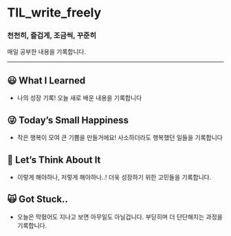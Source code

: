 # TIL_write_freely

### 천천히, 즐겁게, 조금씩, 꾸준히

매일 공부한 내용을 기록합니다.

<hr>

## 😃 What I Learned
* 나의 성장 기록! 오늘 새로 배운 내용을 기록합니다

## 😜 Today’s Small Happiness
* 작은 행복이 모여 큰 기쁨을 만들거에요! 사소하더라도 행복했던 일들을 기록합니다

## 🧐 Let’s Think About It
* 이렇게 해야하나, 저렇게 해야하나..! 더욱 성장하기 위한 고민들을 기록합니다.

## 🙀 Got Stuck..
* 오늘은 막혔어도 지나고 보면 아무일도 아닐겁니다. 부딛히며 더 단단해지는 과정을 기록합니다.
